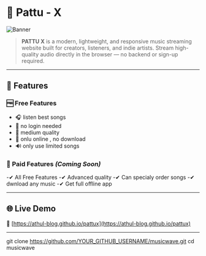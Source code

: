 # 🎵 Pattu - X

![Banner](https://athul-blog.github.io/images/pattu-x.jpg)

> **PATTU X** is a modern, lightweight, and responsive music streaming website built for creators, listeners, and indie artists. Stream high-quality audio directly in the browser — no backend or sign-up required.

---

## 🚀 Features

### 🆓 Free Features
- 🎧 listen best songs
- 📁 no login needed
- 📱 medium quality
- 🔗 onlu online , no download
- 🔊 only use limited songs

### 💎 Paid Features *(Coming Soon)*
-✔ All Free Features
-✔ Advanced quality
-✔ Can specialy order songs
-✔ dwnload any music
-✔ Get full offline app

---

## 🌐 Live Demo

🔗 [https://athul-blog.github.io/pattux](https://athul-blog.github.io/pattux)

---


git clone https://github.com/YOUR_GITHUB_USERNAME/musicwave.git
cd musicwave
